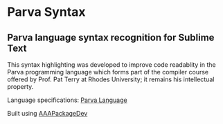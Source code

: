 # Parva Syntax
Parva language syntax recognition for Sublime Text
-----------

This syntax highlighting was developed to improve code readablity in the Parva programming language which forms part of the compiler course offered by Prof. Pat Terry at Rhodes University; it remains his intellectual property.

Language specifications: [Parva Language](http://www.cs.ru.ac.za/courses/CSc301/Translators/parva.htm)

Built using [AAAPackageDev](https://github.com/SublimeText/AAAPackageDev)
